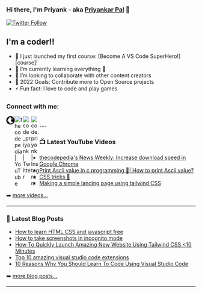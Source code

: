 ### Hi there, I'm Priyank - aka [Priyankar Pal][website] 👋 
[![Twitter Follow](https://img.shields.io/twitter/follow/code_priyank?color=1DA1F2&logo=twitter&style=for-the-badge)](https://twitter.com/intent/follow?original_referer=https%3A%2F%2Fgithub.com%2Fthecodepedia&screen_name=code_priyank)

## I'm a coder!!

- 🔭 I just launched my first course: [Become A VS Code SuperHero!][course]!
- 🌱 I’m currently learning everything 🤣
- 👯 I’m looking to collaborate with other content creators
- 🥅 2022 Goals: Contribute more to Open Source projects
- ⚡ Fun fact: I love to code and play games

### Connect with me:

[<img align="left" alt="thecodepedia.com" width="22px" src="https://raw.githubusercontent.com/iconic/open-iconic/master/svg/globe.svg" />][website]
[<img align="left" alt="thecodepedia | YouTube" width="22px" src="https://cdn.jsdelivr.net/npm/simple-icons@v3/icons/youtube.svg" />][youtube]
[<img align="left" alt="code_priyank | Twitter" width="22px" src="https://cdn.jsdelivr.net/npm/simple-icons@v3/icons/twitter.svg" />][twitter]
[<img align="left" alt="code.priyank | Instagram" width="22px" src="https://cdn.jsdelivr.net/npm/simple-icons@v3/icons/instagram.svg" />][instagram]

<br />
---

### 📺 Latest YouTube Videos

<!-- YOUTUBE:START -->
- [thecodepedia's News Weekly: Increase download speed in Google Chrome](https://youtu.be/p2fHnJIB29Q)
- [Print Ascii value in c programming 🚀| How to print Ascii value?](https://www.youtube.com/watch?v=qYuQL3NfpBM)
- [CSS tricks 🎯](https://www.youtube.com/watch?v=-0mZfH8CQnI)
- [Making a simple landing page using tailwind CSS](https://www.youtube.com/watch?v=kHNR7qxA8Vw)
<!-- YOUTUBE:END -->

➡️ [more videos...](https://www.youtube.com/channel/UClEnmd-VJscGDXCuLI0q1Hw)

---

### 📕 Latest Blog Posts

<!-- BLOG-POST-LIST:START -->
- [How to learn HTML CSS and javascript free](https://www.thecodepedia.com/how-to-learn-html-css-and-javascript-free)
- [How to take screenshots in incognito mode](https://www.thecodepedia.com/how-to-take-screenshots-in-incognito-mode)
- [How To Quickly Launch Amazing New Website Using Tailwind CSS <10 Minutes](https://www.thecodepedia.com/launch-a-new-website-using-tailwind-css)
- [Top 10 amazing visual studio code extensions](https://www.thecodepedia.com/top-10-amazing-visual-studio-code-extensions)
- [10 Reasons Why You Should Learn To Code Using Visual Studio Code](https://www.thecodepedia.com/learn-to-code-using-visual-studio-code)
<!-- BLOG-POST-LIST:END -->

➡️ [more blog posts...](https://www.thecodepedia.com)

---
[website]: https://www.thecodepedia.com
[twitter]: https://twitter.com/code_priyank
[youtube]: https://www.youtube.com/channel/UClEnmd-VJscGDXCuLI0q1Hw
[instagram]: https://instagram.com/code.priyank
